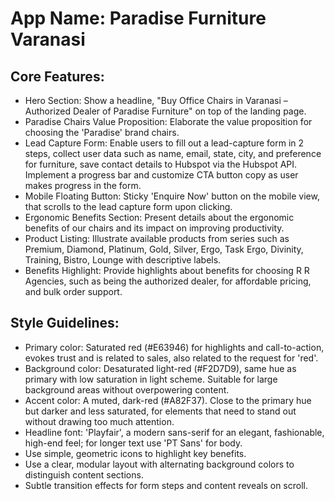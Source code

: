 # **App Name**: Paradise Furniture Varanasi

## Core Features:

- Hero Section: Show a headline, "Buy Office Chairs in Varanasi – Authorized Dealer of Paradise Furniture" on top of the landing page.
- Paradise Chairs Value Proposition: Elaborate the value proposition for choosing the 'Paradise' brand chairs.
- Lead Capture Form: Enable users to fill out a lead-capture form in 2 steps, collect user data such as name, email, state, city, and preference for furniture, save contact details to Hubspot via the Hubspot API. Implement a progress bar and customize CTA button copy as user makes progress in the form.
- Mobile Floating Button: Sticky 'Enquire Now' button on the mobile view, that scrolls to the lead capture form upon clicking.
- Ergonomic Benefits Section: Present details about the ergonomic benefits of our chairs and its impact on improving productivity.
- Product Listing: Illustrate available products from series such as Premium, Diamond, Platinum, Gold, Silver, Ergo, Task Ergo, Divinity, Training, Bistro, Lounge with descriptive labels.
- Benefits Highlight: Provide highlights about benefits for choosing R R Agencies, such as being the authorized dealer, for affordable pricing, and bulk order support.

## Style Guidelines:

- Primary color: Saturated red (#E63946) for highlights and call-to-action, evokes trust and is related to sales, also related to the request for 'red'.
- Background color: Desaturated light-red (#F2D7D9), same hue as primary with low saturation in light scheme. Suitable for large background areas without overpowering content.
- Accent color: A muted, dark-red (#A82F37). Close to the primary hue but darker and less saturated, for elements that need to stand out without drawing too much attention.
- Headline font: 'Playfair', a modern sans-serif for an elegant, fashionable, high-end feel; for longer text use 'PT Sans' for body.
- Use simple, geometric icons to highlight key benefits.
- Use a clear, modular layout with alternating background colors to distinguish content sections.
- Subtle transition effects for form steps and content reveals on scroll.